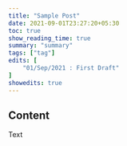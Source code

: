 ```yaml
---
title: "Sample Post"
date: 2021-09-01T23:27:20+05:30
toc: true
show_reading_time: true
summary: "summary"
tags: ["tag"]
edits: [
    "01/Sep/2021 : First Draft"
]
showedits: true
---
```



## Content

Text